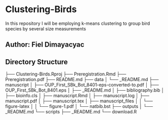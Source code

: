 # Clustering-Birds
In this repository I will be employing k-means clustering to group bird species by several size measurements

## Author: Fiel Dimayacyac

## Directory Structure

├── Clustering-Birds.Rproj
├── Preregistration.Rmd
├── Preregistration.pdf
├── README.md
├── data
│   └── _README.md
├── manuscript
│   ├── OUP_First_SBk_Bot_8401-eps-converted-to.pdf
│   ├── OUP_First_SBk_Bot_8401.eps
│   ├── _README.md
│   ├── bibliography.bib
│   ├── bioinfo.cls
│   ├── manuscript.Rmd
│   ├── manuscript.log
│   ├── manuscript.pdf
│   ├── manuscript.tex
│   ├── manuscript_files
│   │   └── figure-latex
│   │       └── figure-1.pdf
│   └── natbib.bst
├── outputs
│   └── _README.md
└── scripts
    ├── _README.md
    └── download.R

